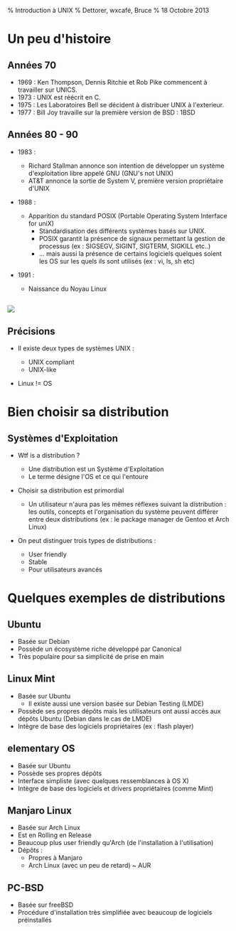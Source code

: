 % Introduction à UNIX
% Dettorer, wxcafé, Bruce
% 18 Octobre 2013

# Un peu d'histoire

## Années 70

- 1969 : Ken Thompson, Dennis Ritchie et Rob Pike commencent à travailler sur UNICS.
- 1973 : UNIX est réécrit en C.
- 1975 : Les Laboratoires Bell se décident à distribuer UNIX à
  l'exterieur.
- 1977 : Bill Joy travaille sur la première version de BSD : 1BSD

## Années 80 - 90

- 1983 : 
    - Richard Stallman annonce son intention de développer un système d'exploitation libre
      appelé GNU (GNU's not UNIX)
    - AT&T annonce la sortie de System V, première version propriétaire
      d'UNIX
- 1988 :
    - Apparition du standard POSIX (Portable Operating System Interface
      for uniX)
        - Standardisation des différents systèmes basés sur UNIX.
        - POSIX garantit la présence de signaux permettant la
          gestion de processus (ex : SIGSEGV, SIGINT, SIGTERM, SIGKILL etc..)
        - ... mais aussi la présence de certains logiciels
          quelques soient les OS sur les quels ils sont utilisés
          (ex : vi, ls, sh etc)

- 1991 :
    - Naissance du Noyau Linux

##

![](/home/bruce/slides_unix/ressources/torvalds.PNG)

## Précisions

- Il existe deux types de systèmes UNIX :
    - UNIX compliant
    - UNIX-like

- Linux != OS

# Bien choisir sa distribution

## Systèmes d'Exploitation

- Wtf is a distribution ?
    - Une distribution est un Système d'Exploitation
    - Le terme désigne l'OS et ce qui l'entoure

- Choisir sa distribution est primordial
    - Un utilisateur n'aura pas les mêmes réflexes suivant la
      distribution :
        les outils, concepts et l'organisation du système
        peuvent différer entre deux distributions (ex : le package
        manager de Gentoo et Arch Linux)

- On peut distinguer trois types de distributions :
    - User friendly
    - Stable
    - Pour utilisateurs avancés

# Quelques exemples de distributions

## Ubuntu

- Basée sur Debian
- Possède un écosystème riche développé par Canonical
- Très populaire pour sa simplicité de prise en main

## Linux Mint

- Basée sur Ubuntu
    - Il existe aussi une version basée sur Debian Testing (LMDE)
- Possède ses propres dépôts mais les utilisateurs ont aussi accès
      aux dépôts Ubuntu (Debian dans le cas de LMDE)
- Intègre de base des logiciels propriétaires (ex : flash player)

## elementary OS

- Basée sur Ubuntu
- Possède ses propres dépôts
- Interface simpliste (avec quelques ressemblances à OS X)
- Intègre de base des logiciels et drivers propriétaires (comme Mint)

## Manjaro Linux

- Basée sur Arch Linux
- Est en Rolling en Release
- Beaucoup plus user friendly qu'Arch (de l'installation à
  l'utilisation)
- Dépôts :
    - Propres à Manjaro
    - Arch Linux (avec un peu de retard)
    ~ AUR

## PC-BSD

- Basée sur freeBSD
- Procédure d'installation très simplifiée avec beaucoup de logiciels
  préinstallés
